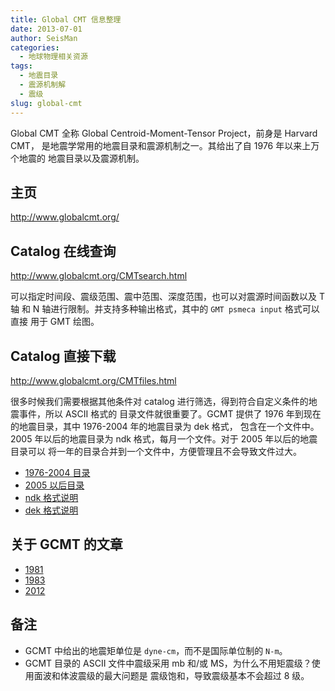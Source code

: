 ```yaml
---
title: Global CMT 信息整理
date: 2013-07-01
author: SeisMan
categories:
  - 地球物理相关资源
tags:
  - 地震目录
  - 震源机制解
  - 震级
slug: global-cmt
---
```


Global CMT 全称 Global Centroid-Moment-Tensor Project，前身是 Harvard CMT，
是地震学常用的地震目录和震源机制之一。其给出了自 1976 年以来上万个地震的
地震目录以及震源机制。

<!--more-->

## 主页

<http://www.globalcmt.org/>

## Catalog 在线查询

<http://www.globalcmt.org/CMTsearch.html>

可以指定时间段、震级范围、震中范围、深度范围，也可以对震源时间函数以及 T 轴
和 N 轴进行限制。并支持多种输出格式，其中的 `GMT psmeca input` 格式可以直接
用于 GMT 绘图。

## Catalog 直接下载

<http://www.globalcmt.org/CMTfiles.html>

很多时候我们需要根据其他条件对 catalog 进行筛选，得到符合自定义条件的地震事件，所以 ASCII 格式的
目录文件就很重要了。GCMT 提供了 1976 年到现在的地震目录，其中 1976-2004 年的地震目录为 dek 格式，
包含在一个文件中。2005 年以后的地震目录为 ndk 格式，每月一个文件。对于 2005 年以后的地震目录可以
将一年的目录合并到一个文件中，方便管理且不会导致文件过大。

- [1976-2004 目录](http://www.ldeo.columbia.edu/~gcmt/projects/CMT/catalog/jan76_dec04.dek)
- [2005 以后目录](http://www.ldeo.columbia.edu/~gcmt/projects/CMT/catalog/NEW_MONTHLY/)
- [ndk 格式说明](http://www.ldeo.columbia.edu/~gcmt/projects/CMT/catalog/allorder.ndk_explained)
- [dek 格式说明](http://www.ldeo.columbia.edu/~gcmt/projects/CMT/catalog/allorder.dek_explained)

## 关于 GCMT 的文章

-   [1981](http://www.agu.org/pubs/crossref/1981/JB086iB04p02825.shtml)
-   [1983](http://www.agu.org/pubs/crossref/1983/JB088iB04p03247.shtml)
-   [2012](http://www.sciencedirect.com/science/article/pii/S0031920112000696)

## 备注

-   GCMT 中给出的地震矩单位是 `dyne-cm`，而不是国际单位制的 `N-m`。
-   GCMT 目录的 ASCII 文件中震级采用 mb 和/或 MS，为什么不用矩震级？使用面波和体波震级的最大问题是
    震级饱和，导致震级基本不会超过 8 级。
